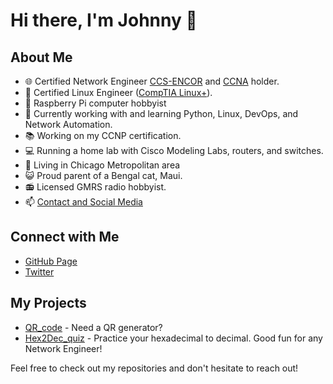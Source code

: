 <!--
**jorune00/jorune00** is a ✨ _special_ ✨ repository because its `README.md` (this file) appears on your GitHub profile.

Here are some ideas to get you started:

- 🔭 I’m currently working on ...
- 🌱 I’m currently learning ...
- 👯 I’m looking to collaborate on ...
- 🤔 I’m looking for help with ...
- 💬 Ask me about ...
- 📫 How to reach me: ...
- 😄 Pronouns: ...
- ⚡ Fun fact: ...
-->

# Hi there, I'm Johnny 👋

## About Me
- 🌐 Certified Network Engineer [CCS-ENCOR](https://www.credly.com/badges/6beb82e0-8889-438b-a7f7-0c61b4e044c8) and [CCNA](https://www.credly.com/badges/69ef68e1-3820-49b1-a9c3-27ed796bb36d) holder.
- 🐧 Certified Linux Engineer ([CompTIA Linux+](https://www.credly.com/badges/ebbdb1b2-20b2-4a75-ab79-37d75b90af24)).
- 💾 Raspberry Pi computer hobbyist
- 🐍 Currently working with and learning Python, Linux, DevOps, and Network Automation.
- 📚 Working on my CCNP certification.
- 💻 Running a home lab with Cisco Modeling Labs, routers, and switches.
- 📍 Living in Chicago Metropolitan area 
- 😺 Proud parent of a Bengal cat, Maui.
- 📻 Licensed GMRS radio hobbyist.
- 📫 [Contact and Social Media](https://jorune.dev)

## Connect with Me
- [GitHub Page](https://jorune00.github.io)
- [Twitter](https://twitter.com/Jorune00)

## My Projects
- [QR_code](https://github.com/jorune00/QR_code) - Need a QR generator?
- [Hex2Dec_quiz](https://github.com/jorune00/Hex2Dec_quiz) - Practice your hexadecimal to decimal. Good fun for any Network Engineer!

Feel free to check out my repositories and don't hesitate to reach out!

